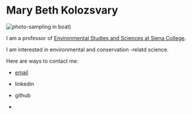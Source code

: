 # Mary Beth Kolozsvary
![photo-sampling in boat](https://encrypted-tbn0.gstatic.com/images?q=tbn:ANd9GcQxiDvu4wDwp_8xlcAD7C1ks-2NKIR-UWmbtg&s))

I am a professor of [Environmental Studies and Sciences at Siena College](https://www.siena.edu/faculty-and-staff/person/mary-beth-kolozsvary/). 

I am interested in environmental and conservation -relatd science.

Here are ways to contact me:
* [email](mailto:mkolozsvary@siena.edu)
* linkedin
* github

* 

